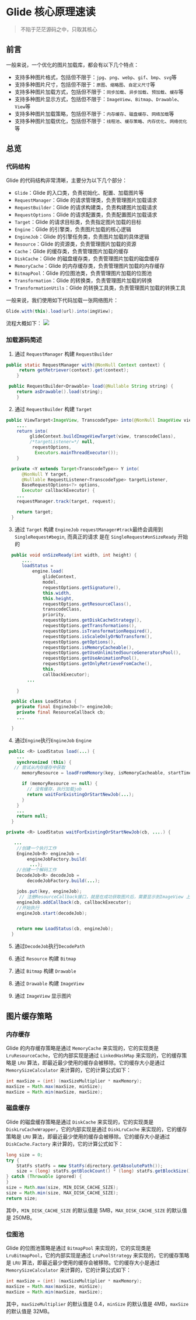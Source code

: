 # Glide 核心原理速读
> 不陷于茫茫源码之中，只取其核心

## 前言
一般来说，一个优化的图片加载库，都会有以下几个特点：
* 支持多种图片格式，包括但不限于：`jpg`、`png`、`webp`、`gif`、`bmp`、`svg`等
* 支持多种图片尺寸，包括但不限于：`原图`、`缩略图`、`自定义尺寸`等
* 支持多种图片加载方式，包括但不限于：`同步加载`、`异步加载`、`预加载`、`缓存`等
* 支持多种图片显示方式，包括但不限于：`ImageView`、`Bitmap`、`Drawable`、`View`等
* 支持多种图片加载策略，包括但不限于：`内存缓存`、`磁盘缓存`、`网络加载`等
* 支持多种图片加载优化，包括但不限于：`线程池`、`缓存策略`、`内存优化`、`网络优化`等

## 总览
### 代码结构
Glide 的代码结构非常清晰，主要分为以下几个部分：
* `Glide`：Glide 的入口类，负责初始化、配置、加载图片等
* `RequestManager`：Glide 的请求管理类，负责管理图片加载请求
* `RequestBuilder`：Glide 的请求构建类，负责构建图片加载请求
* `RequestOptions`：Glide 的请求配置类，负责配置图片加载请求
* `Target`：Glide 的请求目标类，负责指定图片加载的目标
* `Engine`：Glide 的引擎类，负责图片加载的核心逻辑
* `EngineJob`：Glide 的引擎任务类，负责图片加载的具体逻辑
* `Resource`：Glide 的资源类，负责管理图片加载的资源
* `Cache`：Glide 的缓存类，负责管理图片加载的缓存
* `DiskCache`：Glide 的磁盘缓存类，负责管理图片加载的磁盘缓存
* `MemoryCache`：Glide 的内存缓存类，负责管理图片加载的内存缓存
* `BitmapPool`：Glide 的位图池类，负责管理图片加载的位图池
* `Transformation`：Glide 的转换类，负责管理图片加载的转换
* `TransformationUtils`：Glide 的转换工具类，负责管理图片加载的转换工具

一般来说，我们使用如下代码加载一张网络图片：
``` java
Glide.with(this).load(url).into(imgView);
 ```       
流程大概如下：
![](./assets/glide_process.png)

### 加载源码简述

1. 通过 `RequestManager` 构建 `RequestBuilder`
``` java
public static RequestManager with(@NonNull Context context) {  
     return getRetriever(context).get(context);
    }

 public RequestBuilder<Drawable> load(@Nullable String string) { 
    return asDrawable().load(string);
    }

```
2.  通过 `RequestBuilder` 构建 `Target`
``` java
public ViewTarget<ImageView, TranscodeType> into(@NonNull ImageView view) {    
    ....
    return into(     
         glideContext.buildImageViewTarget(view, transcodeClass),      
         /*targetListener=*/ null,     
          requestOptions,     
           Executors.mainThreadExecutor());
    }

  private <Y extends Target<TranscodeType>> Y into(
      @NonNull Y target,
      @Nullable RequestListener<TranscodeType> targetListener,
      BaseRequestOptions<?> options,
      Executor callbackExecutor) {
    ...
    requestManager.track(target, request);

    return target;
  }   

```
3. 通过 `Target` 构建 `EngineJob`
`requestManager#track`最终会调用到`SingleRequest#begin`, 而真正的请求 是在 `SingleRequest#onSizeReady` 开始的
``` java
  public void onSizeReady(int width, int height) {
	  ....
      loadStatus =
          engine.load(
              glideContext,
              model,
              requestOptions.getSignature(),
              this.width,
              this.height,
              requestOptions.getResourceClass(),
              transcodeClass,
              priority,
              requestOptions.getDiskCacheStrategy(),
              requestOptions.getTransformations(),
              requestOptions.isTransformationRequired(),
              requestOptions.isScaleOnlyOrNoTransform(),
              requestOptions.getOptions(),
              requestOptions.isMemoryCacheable(),
              requestOptions.getUseUnlimitedSourceGeneratorsPool(),
              requestOptions.getUseAnimationPool(),
              requestOptions.getOnlyRetrieveFromCache(),
              this,
              callbackExecutor);
		...
   
    }

  public class LoadStatus {
    private final EngineJob<?> engineJob;
    private final ResourceCallback cb;
	...

  }
```
4. 通过`Engine`执行`EngineJob`
`Engine`
```java
 public <R> LoadStatus load(...) {
    ...
    synchronized (this) {
   // 尝试从内存缓存中获取
      memoryResource = loadFromMemory(key, isMemoryCacheable, startTime);

      if (memoryResource == null) {
        // 没有缓存，执行加载job
        return waitForExistingOrStartNewJob(...);
      }
    }
    ...
    return null;
  } 

private <R> LoadStatus waitForExistingOrStartNewJob(cb, ....) {

   ...
    //创建一个执行工作
    EngineJob<R> engineJob =
        engineJobFactory.build(
         ...);
    //创建一个解码工作
    DecodeJob<R> decodeJob =
        decodeJobFactory.build(...);

    jobs.put(key, engineJob);
     // 注册ResourceCallback接口，就是在成功获取图片后，需要显示到ImageView 上的回调，这个接口回调到SingleRequest 中
    engineJob.addCallback(cb, callbackExecutor);
    //开始执行
    engineJob.start(decodeJob);


    return new LoadStatus(cb, engineJob);
  }  
```
5. 通过`DecodeJob`执行`DecodePath`



6. 通过 `Resource` 构建 `Bitmap`
7. 通过 `Bitmap` 构建 `Drawable`
8. 通过 `Drawable` 构建 `ImageView`
9. 通过 `ImageView` 显示图片




<!-- Glide 的加载流程大致如下：
1. 通过 `RequestManager` 构建 `RequestBuilder`，并通过 `RequestBuilder` 构建 `RequestOptions`，最后通过 `RequestOptions` 构建 `Target`，最后通过 `Target` 构建 `EngineJob`，最后通过 `EngineJob` 构建 `Engine`，最后通过 `Engine` 构建 `Resource`，最后通过 `Resource` 构建 `Drawable`，最后通过 `Drawable` 构建 `Bitmap`，最后通过 `Bitmap` 构建 `ImageView`，最后通过 `ImageView` 显示图片。 -->

## 图片缓存策略

### 内存缓存
Glide 的内存缓存策略是通过 `MemoryCache` 来实现的，它的实现类是 `LruResourceCache`，它的内部实现是通过 `LinkedHashMap` 来实现的，它的缓存策略是 `LRU` 算法，即最近最少使用的缓存会被移除。它的缓存大小是通过 `MemorySizeCalculator` 来计算的，它的计算公式如下：
``` java
int maxSize = (int) (maxSizeMultiplier * maxMemory);
maxSize = Math.max(maxSize, minSize);
maxSize = Math.min(maxSize, maxSize);
 ```

### 磁盘缓存
Glide 的磁盘缓存策略是通过 `DiskCache` 来实现的，它的实现类是 `DiskLruCacheWrapper`，它的内部实现是通过 `DiskLruCache` 来实现的，它的缓存策略是 `LRU` 算法，即最近最少使用的缓存会被移除。它的缓存大小是通过 `DiskCache.Factory` 来计算的，它的计算公式如下：
``` java
long size = 0;
try {
    StatFs statFs = new StatFs(directory.getAbsolutePath());
    size = (long) statFs.getBlockCount() * (long) statFs.getBlockSize();
} catch (Throwable ignored) {
}
size = Math.max(size, MIN_DISK_CACHE_SIZE);
size = Math.min(size, MAX_DISK_CACHE_SIZE);
return size;
 ```
其中，`MIN_DISK_CACHE_SIZE` 的默认值是 5MB，`MAX_DISK_CACHE_SIZE` 的默认值是 250MB。

### 位图池
Glide 的位图池策略是通过 `BitmapPool` 来实现的，它的实现类是 `LruBitmapPool`，它的内部实现是通过 `LruPoolStrategy` 来实现的，它的缓存策略是 `LRU` 算法，即最近最少使用的缓存会被移除。它的缓存大小是通过 `MemorySizeCalculator` 来计算的，它的计算公式如下：
``` java
int maxSize = (int) (maxSizeMultiplier * maxMemory);
maxSize = Math.max(maxSize, minSize);
maxSize = Math.min(maxSize, maxSize);
 ```
其中，`maxSizeMultiplier` 的默认值是 0.4，`minSize` 的默认值是 4MB，`maxSize` 的默认值是 32MB。




